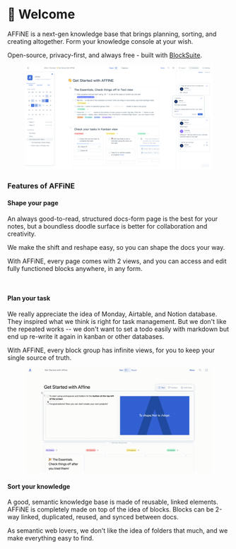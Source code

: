 # 🎉 Welcome

AFFiNE is a next-gen knowledge base that brings planning, sorting, and creating altogether. Form your knowledge console at your wish.

Open-source, privacy-first, and always free - built with <a href="https://block-suite.com">BlockSuite</a>.

<figure><img src="../.gitbook/assets/getting-started_welcome_dashboard.png" alt=""><figcaption></figcaption></figure>

### **Features of** AFFiNE

#### Shape your page

An always good-to-read, structured docs-form page is the best for your notes, but a boundless doodle surface is better for collaboration and creativity.

We make the shift and reshape easy, so you can shape the docs your way.

With AFFiNE, every page comes with 2 views, and you can access and edit fully functioned blocks anywhere, in any form.

<figure><img src="../.gitbook/assets/getting-started_welcome_01.gif" alt=""><figcaption></figcaption></figure>

#### Plan your task

We really appreciate the idea of Monday, Airtable, and Notion database. They inspired what we think is right for task management. But we don't like the repeated works -- we don't want to set a todo easily with markdown but end up re-write it again in kanban or other databases.

With AFFiNE, every block group has infinite views, for you to keep your single source of truth.

<figure><img src="../.gitbook/assets/getting-started_welcome_02.gif" alt=""><figcaption></figcaption></figure>

#### Sort your knowledge

A good, semantic knowledge base is made of reusable, linked elements. AFFiNE is completely made on top of the idea of blocks. Blocks can be 2-way linked, duplicated, reused, and synced between docs.

As semantic web lovers, we don't like the idea of folders that much, and we make everything easy to find.

<figure><img src="../.gitbook/assets/getting-started_welcome_03.gif" alt=""><figcaption></figcaption></figure>
